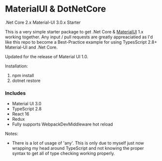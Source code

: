# MaterialUI & DotNetCore
.Net Core 2.x Material-UI 3.0.x Starter

This is a very simple starter package to get .Net Core & [MaterialUI](https://github.com/mui-org/material-ui) 1.x 
working together.  Any input / pull requests are greatly appreaciatied as I'd like this repo to become a Best-Practice 
example for using TypesScript 2.8+ Material-UI and .Net Core.

Updated for the release of Material UI 1.0.

Installation:

1.  npm install
2.  dotnet restore

### Includes

+ Material UI 3.0
+ TypeScript 2.8
+ React 16
+ Redux 
+ Fully supports WebpackDevMiddleware hot reload

Notes:

+ There is a lot of usage of 'any'.  This is only due to myself just now wrapping my head around TypeScript and not
knowing the proper syntax to get all of type checking working properly.
